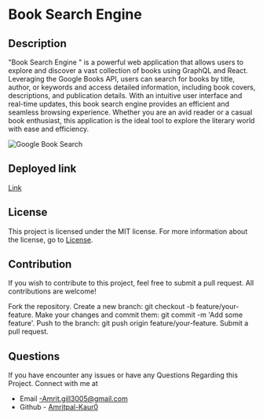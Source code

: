 #  Book Search Engine

## Description

"Book Search Engine " is a powerful web application that allows users to explore and discover a vast collection of books using GraphQL and React. Leveraging the Google Books API, users can search for books by title, author, or keywords and access detailed information, including book covers, descriptions, and publication details. With an intuitive user interface and real-time updates, this book search engine provides an efficient and seamless browsing experience. Whether you are an avid reader or a casual book enthusiast, this application is the ideal tool to explore the literary world with ease and efficiency.



![Google Book Search](https://github.com/Amritpal-Kaur0/Book-Search-Engine/assets/128442182/c0968693-4784-4c1c-af96-172dbf6352d5)


## Deployed link 
[Link](https://book-searchh-17c84e41a974.herokuapp.com/)

## License 
This project is licensed under the MIT license. For more information about the license, go to [License](https://choosealicense.com/licenses/mit/).

## Contribution
If you wish to contribute to this project, feel free to submit a pull request. All contributions are welcome!

Fork the repository. Create a new branch: git checkout -b feature/your-feature. Make your changes and commit them: git commit -m 'Add some feature'. Push to the branch: git push origin feature/your-feature. Submit a pull request.

 ## Questions
 If you have encounter any issues or have any Questions Regarding this Project. Connect with me at

- Email -Amrit.gill3005@gmail.com 
- Github - [Amritpal-Kaur0](https://github.com/Amritpal-Kaur0) 

